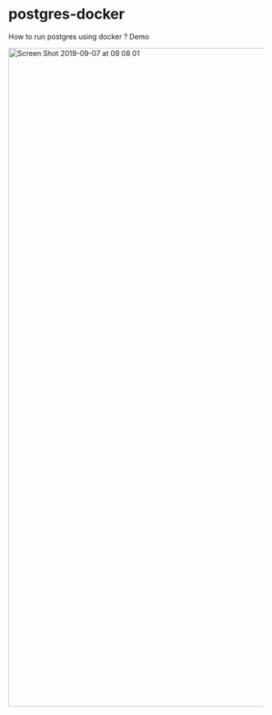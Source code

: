 # postgres-docker
How to run postgres using docker ? Demo

<img width="1300" alt="Screen Shot 2019-09-07 at 09 08 01" src="https://user-images.githubusercontent.com/30971809/64471267-b6bd6d80-d14f-11e9-9ed3-bf6132c5cf97.png">


